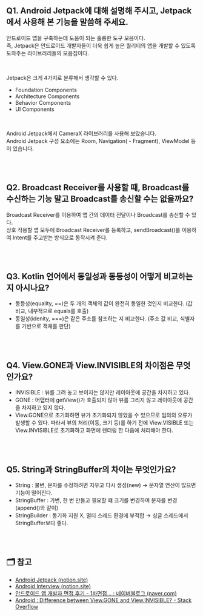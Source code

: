 ## Q1. Android Jetpack에 대해 설명해 주시고, Jetpack에서 사용해 본 기능을 말씀해 주세요.
안드로이드 앱을 구축하는데 도움이 되는 훌륭한 도구 모음이다.  
즉, Jetpack은 안드로이드 개발자들이 더욱 쉽게 높은 퀄리티의 앱을 개발할 수 있도록 도와주는 라이브러리들의 모음집이다.

<br/>

Jetpack은 크게 4가지로 분류해서 생각할 수 있다.  
- Foundation Components
- Architecture Components
- Behavior Components
- UI Components

<br/>

Android Jetpack에서 CameraX 라이브러리를 사용해 보았습니다.  
Android Jetpack 구성 요소에는 Room, Navigation( - Fragment), ViewModel 등이 있습니다.

<br/>
<br/>

## Q2. Broadcast Receiver를 사용할 때, Broadcast를 수신하는 기능 말고 Broadcast를 송신할 수는 없을까요?
Broadcast Receiver를 이용하여 앱 간의 데이터 전달이나 Broadcast를 송신할 수 있다.  
상호 작용할 앱 모두에 Broadcast Receiver를 등록하고, sendBroadcast()를 이용하여 Intent를 주고받는 방식으로 동작시켜 준다.

<br/>
<br/>

## Q3. Kotlin 언어에서 동일성과 동등성이 어떻게 비교하는지 아시나요?
- 동등성(equality, ==)은 두 개의 객체의 값이 완전히 동일한 것인지 비교한다. (값 비교, 내부적으로 equals를 호출)
- 동일성(idenity, ===)은 같은 주소를 참조하는 지 비교한다. (주소 값 비교, 식별자를 기반으로 객체를 판단)

<br/>
<br/>

## Q4. View.GONE과 View.INVISIBLE의 차이점은 무엇인가요?
- INVISIBLE : 뷰를 그려 놓고 보이지는 않지만 레이아웃에 공간을 차지하고 있다.
- GONE : 어댑터에 getView()가 호출되지 않아 뷰를 그리지 않고 레이아웃에 공간을 차지하고 있지 않다.
- View.GONE으로 초기화하면 뷰가 초기화되지 않았을 수 있으므로 임의의 오류가 발생할 수 있다. 따라서 뷰의 처리(이동, 크기 등)를 하기 전에 View.VISIBLE 또는 View.INVISIBLE로 초기화하고 화면에 렌더링 한 다음에 처리해야 한다.

<br/>
<br/>

## Q5. String과 StringBuffer의 차이는 무엇인가요?
- String : 불변, 문자를 수정하려면 지우고 다시 생성(new) → 문자열 연산이 많으면 기능이 떨어진다.
- StringBuffer : 가변, 한 번 만들고 필요할 떄 크기를 변경하여 문자를 변경(append()와 같이)
- StringBuilder : 동기화 지원 X, 멀티 스레드 환경에 부적합 → 싱글 스레드에서 StringBuffer보다 좋다.

<br/>
<br/>

## 🗂 참고
- [Android Jetpack (notion.site)](https://www.notion.so/ba7fc5af7422453e87a1f8354fdba7b2)
- [Android Interview (notion.site)](https://www.notion.so/3ce7ddf12ddb413a9d2213173654d52c)
- [안드로이드 앱 개발자 면접 후기 - 1차면접 .. : 네이버블로그 (naver.com)](https://blog.naver.com/csi468_/221465784013)
- [Android : Difference between View.GONE and View.INVISIBLE? - Stack Overflow](https://stackoverflow.com/questions/11556607/android-difference-between-view-gone-and-view-invisible)
